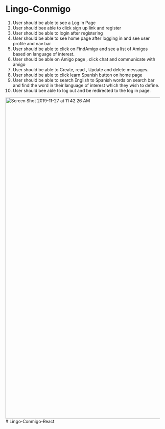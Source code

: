 # Lingo-Conmigo
1. User should be able to see a Log in Page
2. User should bee able to click sign up link and register 
3. User should be able to login after registering 
4. User should be able to see home page after  logging in and see user profile and nav bar 
5. User should be able to click on FindAmigo and see a list of Amigos based on language of interest.
6. User should be able on Amigo page , click chat and communicate with amigo
7. User should be able to Create, read , Update and delete messages.
8. User should be able to click learn Spanish button on home page
9. User should be able to search English to Spanish words on search bar and find the word in their language of interest which they wish to define.
10. User should bee able to log out and be redirected to the log in page.

<img width="1046" alt="Screen Shot 2019-11-27 at 11 42 26 AM" src="https://user-images.githubusercontent.com/54723705/69996205-3375a300-1517-11ea-9c0c-2ab5504884fa.png">
# Lingo-Conmigo-React
